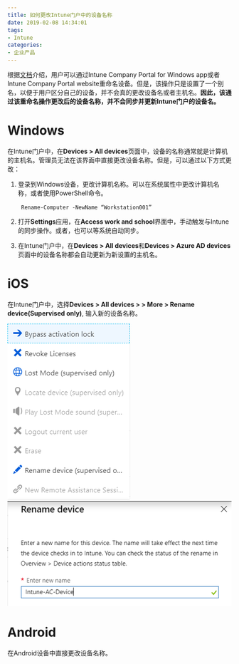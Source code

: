 ```yaml
---
title: 如何更改Intune门户中的设备名称
date: 2019-02-08 14:34:01
tags:
- Intune
categories:
- 企业产品
---
```

根据[文档](https://docs.microsoft.com/en-us/intune-user-help/rename-your-device-cpapp)介绍，用户可以通过Intune Company Portal for Windows app或者 Intune Company Portal website重命名设备。但是，该操作只是设置了一个别名，以便于用户区分自己的设备，并不会真的更改设备名或者主机名。**因此，该通过该重命名操作更改后的设备名称，并不会同步并更新Intune门户的设备名。**

# Windows

在Intune门户中，在**Devices > All devices**页面中，设备的名称通常就是计算机的主机名。管理员无法在该界面中直接更改设备名称。但是，可以通过以下方式更改：


<!-- more -->

1. 登录到Windows设备，更改计算机名称。可以在系统属性中更改计算机名称，或者使用PowerShell命令。

		Rename-Computer -NewName “Workstation001”

2. 打开**Settings**应用，在**Access work and school**界面中，手动触发与Intune的同步操作。或者，也可以等系统自动同步。

3. 在Intune门户中，在**Devices > All devices**和**Devices > Azure AD devices**页面中的设备名称都会自动更新为新设置的主机名。


# iOS

在Intune门户中，选择**Devices > All devices > <Choose the device> > More > Rename device(Supervised only)**, 输入新的设备名称。

![](/images/123.png)
![](/images/124.png)

# Android

在Android设备中直接更改设备名称。